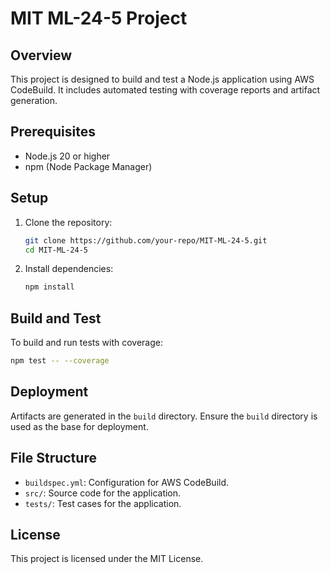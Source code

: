 # MIT ML-24-5 Project

## Overview

This project is designed to build and test a Node.js application using AWS CodeBuild. It includes automated testing with coverage reports and artifact generation.

## Prerequisites

- Node.js 20 or higher
- npm (Node Package Manager)

## Setup

1. Clone the repository:

   ```bash
   git clone https://github.com/your-repo/MIT-ML-24-5.git
   cd MIT-ML-24-5
   ```

2. Install dependencies:
   ```bash
   npm install
   ```

## Build and Test

To build and run tests with coverage:

```bash
npm test -- --coverage
```

## Deployment

Artifacts are generated in the `build` directory. Ensure the `build` directory is used as the base for deployment.

## File Structure

- `buildspec.yml`: Configuration for AWS CodeBuild.
- `src/`: Source code for the application.
- `tests/`: Test cases for the application.

## License

This project is licensed under the MIT License.
